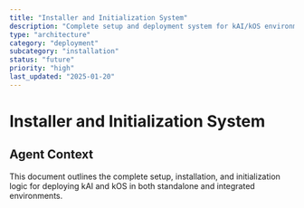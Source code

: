 ```yaml
---
title: "Installer and Initialization System"
description: "Complete setup and deployment system for kAI/kOS environments"
type: "architecture"
category: "deployment"
subcategory: "installation"
status: "future"
priority: "high"
last_updated: "2025-01-20"
---
```


# Installer and Initialization System

## Agent Context
This document outlines the complete setup, installation, and initialization logic for deploying kAI and kOS in both standalone and integrated environments.
